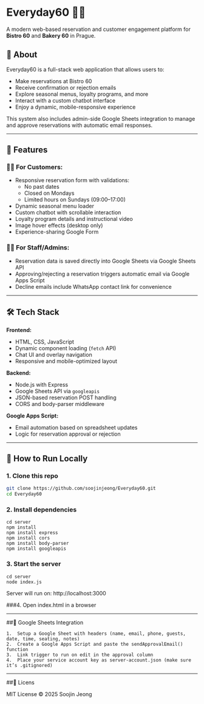 # Everyday60 🍰✨  
A modern web-based reservation and customer engagement platform for **Bistro 60** and **Bakery 60** in Prague.

## 🌟 About
Everyday60 is a full-stack web application that allows users to:
- Make reservations at Bistro 60
- Receive confirmation or rejection emails
- Explore seasonal menus, loyalty programs, and more
- Interact with a custom chatbot interface
- Enjoy a dynamic, mobile-responsive experience

This system also includes admin-side Google Sheets integration to manage and approve reservations with automatic email responses.

---

## 🔧 Features

### 🧑‍🍳 For Customers:
- Responsive reservation form with validations:
  - No past dates
  - Closed on Mondays
  - Limited hours on Sundays (09:00–17:00)
- Dynamic seasonal menu loader
- Custom chatbot with scrollable interaction
- Loyalty program details and instructional video
- Image hover effects (desktop only)
- Experience-sharing Google Form

### 🧑‍💼 For Staff/Admins:
- Reservation data is saved directly into Google Sheets via Google Sheets API
- Approving/rejecting a reservation triggers automatic email via Google Apps Script
- Decline emails include WhatsApp contact link for convenience

---

## 🛠 Tech Stack

**Frontend:**
- HTML, CSS, JavaScript
- Dynamic component loading (`fetch` API)
- Chat UI and overlay navigation
- Responsive and mobile-optimized layout

**Backend:**
- Node.js with Express
- Google Sheets API via `googleapis`
- JSON-based reservation POST handling
- CORS and body-parser middleware

**Google Apps Script:**
- Email automation based on spreadsheet updates
- Logic for reservation approval or rejection

---

## 🚀 How to Run Locally

### 1. Clone this repo
```bash
git clone https://github.com/soojinjeong/Everyday60.git
cd Everyday60
```


### 2. Install dependencies



```
cd server
npm install
npm install express
npm install cors
npm install body-parser
npm install googleapis
```



### 3. Start the server

```
cd server
node index.js
```

Server will run on: http://localhost:3000



###4. Open index.html in a browser



---



##📧 Google Sheets Integration



	1.	Setup a Google Sheet with headers (name, email, phone, guests, date, time, seating, notes)
	2.	Create a Google Apps Script and paste the sendApprovalEmail() function
	3.	Link trigger to run on edit in the approval column
	4.	Place your service account key as server-account.json (make sure it’s .gitignored)


 
---



##📄 Licens

MIT License
© 2025 Soojin Jeong

